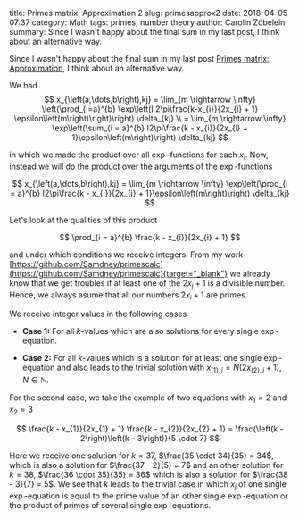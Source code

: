 title:      Primes matrix: Approximation 2
slug:       primesapprox2
date:       2018-04-05 07:37
category:   Math
tags:       primes, number theory
author:     Carolin Zöbelein
summary:    Since I wasn't happy about the final sum in my last post, I think about an alternative way.

Since I wasn't happy about the final sum in my last post
[Primes matrix: Approximation](https://samdney.github.io/2018/03/primes-matrix-approximation.html), I think about an alternative way.  

We had 
$$
    x_{\left(a,\dots,b\right),kj} = \lim_{m \rightarrow \infty} \left(\prod_{i=a}^{b} \exp\left(I 2\pi\frac{k-x_{i}}{2x_{i} + 1} \epsilon\left(m\right)\right)\right) \delta_{kj} \\
    = \lim_{m \rightarrow \infty} \exp\left(\sum_{i = a}^{b} I2\pi\frac{k - x_{i}}{2x_{i} + 1}\epsilon\left(m\right)\right) \delta_{kj}
$$

in which we made the product over all $\exp$-functions for each $x_{i}$. Now,
instead we will do the product over the arguments of the $\exp$-functions

$$
     x_{\left(a,\dots,b\right),kj} = \lim_{m \rightarrow \infty} \exp\left(\prod_{i = a}^{b} I2\pi\frac{k - x_{i}}{2x_{i} + 1}\epsilon\left(m\right)\right) \delta_{kj}
$$

Let's look at the qualities of this product

$$
    \prod_{i = a}^{b} \frac{k - x_{i}}{2x_{i} + 1}
$$

and under which conditions we receive integers. From my work
[https://github.com/Samdney/primescalc](https://github.com/Samdney/primescalc){target="_blank"}
we already know that we get troubles if at least one of the $2x_{i} + 1$ is
a divisible number. Hence, we always asume that all our
numbers $2x_{i} + 1$ are primes.

We receive integer values in the following cases

*   **Case 1:** For all $k$-values which are also solutions for every single
    $\exp$-equation.

*   **Case 2:** For all $k$-values which is a solution for at least one single
    $\exp$-equation and also leads to the trivial solution with
    $x_{\left(1\right),j} = N\left(2x_{\left(2\right),i} + 1\right)$, $N \in \mathbb{N}$.


For the second case, we take the example of two equations with $x_{1} = 2$ and
$x_{2} = 3$

$$
    \frac{k - x_{1}}{2x_{1} + 1} \frac{k - x_{2}}{2x_{2} + 1} = \frac{\left(k - 2\right)\left(k - 3\right)}{5
    \cdot 7}
$$

Here we receive one solution for $k = 37$, $\frac{35 \cdot 34}{35} = 34$, which is also a solution for
$\frac{37 - 2}{5} = 7$ and an other solution for $k = 38$, $\frac{36 \cdot
35}{35} = 36$ which is also a solution for $\frac{38 - 3}{7} = 5$. We see that
$k$ leads to the trivial case in which $x_{j}$ of one single $\exp$-equation is equal to the prime value of an other single $\exp$-equation or the product of primes of several single $\exp$-equations.



